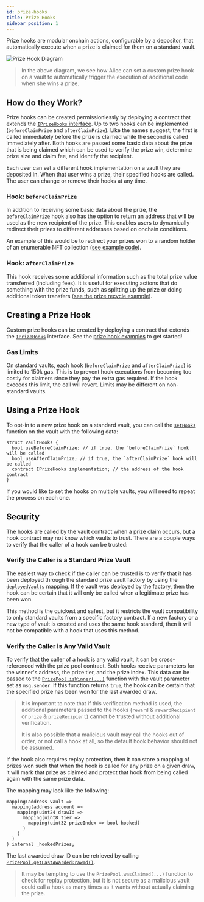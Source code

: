 ```yaml
---
id: prize-hooks
title: Prize Hooks
sidebar_position: 1
---
```


Prize hooks are modular onchain actions, configurable by a depositor, that automatically execute when a prize is claimed for them on a standard vault.

![Prize Hook Diagram](/img/v5/prize-hooks/prize-hook-diagram.jpg)

> In the above diagram, we see how Alice can set a custom prize hook on a vault to automatically trigger the execution of additional code when she wins a prize.

## How do they Work?

Prize hooks can be created permissionlessly by deploying a contract that extends the [`IPrizeHooks` interface](/protocol/reference/prize-vaults/IPrizeHooks). Up to two hooks can be implemented (`beforeClaimPrize` and `afterClaimPrize`). Like the names suggest, the first is called immediately before the prize is claimed while the second is called immediately after. Both hooks are passed some basic data about the prize that is being claimed which can be used to verify the prize win, determine prize size and claim fee, and identify the recipient.

Each user can set a different hook implementation on a vault they are deposited in. When that user wins a prize, their specified hooks are called. The user can change or remove their hooks at any time.

### Hook: `beforeClaimPrize`

In addition to receiving some basic data about the prize, the `beforeClaimPrize` hook also has the option to return an address that will be used as the new recipient of the prize. This enables users to dynamically redirect their prizes to different addresses based on onchain conditions.

An example of this would be to redirect your prizes won to a random holder of an enumerable NFT collection ([see example code](https://github.com/GenerationSoftware/pt-v5-builder-code-examples/tree/main/src/prize-hooks/examples/prize-to-nft-holder#hook-to-award-prizes-to-a-random-nft-holder)).

### Hook: `afterClaimPrize`

This hook receives some additional information such as the total prize value transferred (including fees). It is useful for executing actions that do something with the prize funds, such as splitting up the prize or doing additional token transfers ([see the prize recycle example](https://github.com/GenerationSoftware/pt-v5-builder-code-examples/tree/main/src/prize-hooks/examples/prize-recycle#prize-recycle-hook)).

## Creating a Prize Hook

Custom prize hooks can be created by deploying a contract that extends the [`IPrizeHooks`](/protocol/reference/prize-vaults/IPrizeHooks) interface. See the [prize hook examples](https://github.com/GenerationSoftware/pt-v5-builder-code-examples/tree/main/src/prize-hooks/examples) to get started!

### Gas Limits

On standard vaults, each hook (`beforeClaimPrize` and `afterClaimPrize`) is limited to 150k gas. This is to prevent hook executions from becoming too costly for claimers since they pay the extra gas required. If the hook exceeds this limit, the call will revert. Limits may be different on non-standard vaults.

## Using a Prize Hook

To opt-in to a new prize hook on a standard vault, you can call the [`setHooks`](/protocol/reference/prize-vaults/PrizeVault#sethooks-1) function on the vault with the following data:

```solidity
struct VaultHooks {
  bool useBeforeClaimPrize; // if true, the `beforeClaimPrize` hook will be called
  bool useAfterClaimPrize; // if true, the `afterClaimPrize` hook will be called
  contract IPrizeHooks implementation; // the address of the hook contract
}
```

If you would like to set the hooks on multiple vaults, you will need to repeat the process on each one.

## Security

The hooks are called by the vault contract when a prize claim occurs, but a hook contract may not know which vaults to trust. There are a couple ways to verify that the caller of a hook can be trusted:

### Verify the Caller is a Standard Prize Vault

The easiest way to check if the caller can be trusted is to verify that it has been deployed through the standard prize vault factory by using the [`deployedVaults`](/protocol/reference/prize-vaults/PrizeVaultFactory#deployedvaults) mapping. If the vault was deployed by the factory, then the hook can be certain that it will only be called when a legitimate prize has been won.

This method is the quickest and safest, but it restricts the vault compatibility to only standard vaults from a specific factory contract. If a new factory or a new type of vault is created and uses the same hook standard, then it will not be compatible with a hook that uses this method.

### Verify the Caller is Any Valid Vault

To verify that the caller of a hook is any valid vault, it can be cross-referenced with the prize pool contract. Both hooks receive parameters for the winner's address, the prize tier, and the prize index. This data can be passed to the [`PrizePool.isWinner(...)`](/protocol/reference/prize-pool/PrizePool#iswinner) function with the vault parameter set as `msg.sender`. If this function returns `true`, the hook can be certain that the specified prize has been won for the last awarded draw.

> It is important to note that if this verification method is used, the additional parameters passed to the hooks (`reward` & `rewardRecipient` or `prize` & `prizeRecipient`) cannot be trusted without additional verification.
>
> It is also possible that a malicious vault may call the hooks out of order, or not call a hook at all, so the default hook behavior should not be assumed.

If the hook also requires replay protection, then it can store a mapping of prizes won such that when the hook is called for any prize on a given draw, it will mark that prize as claimed and protect that hook from being called again with the same prize data.

The mapping may look like the following:

```solidity
mapping(address vault => 
  mapping(address account => 
    mapping(uint24 drawId => 
      mapping(uint8 tier => 
        mapping(uint32 prizeIndex => bool hooked)
      )
    )
  )
) internal _hookedPrizes;
```

The last awarded draw ID can be retrieved by calling [`PrizePool.getLastAwardedDrawId()`](/protocol/reference/prize-pool/PrizePool#getlastawardeddrawid).

> It may be tempting to use the `PrizePool.wasClaimed(...)` function to check for replay protection, but it is not secure as a malicious vault could call a hook as many times as it wants without actually claiming the prize.